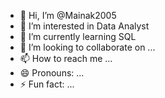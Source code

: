 - 👋 Hi, I’m @Mainak2005
- 👀 I’m interested in Data Analyst
- 🌱 I’m currently learning SQL
- 💞️ I’m looking to collaborate on ...
- 📫 How to reach me ... 
- 😄 Pronouns: ...
- ⚡ Fun fact: ...

<!---
Mainak2005/Mainak2005 is a ✨ special ✨ repository because its `README.md` (this file) appears on your GitHub profile.
You can click the Preview link to take a look at your changes.
--->
